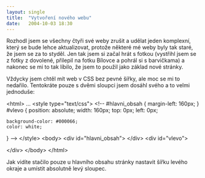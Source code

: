 ```yaml
---
layout: single
title:  "Vytvoření nového webu"
date:   2004-10-03 18:30
---
```

Rozhodl jsem se všechny čtyři své weby zrušit a udělat jeden komplexní,
který se bude lehce aktualizovat, protože některé mé weby byly tak staré,
že jsem se za to styděl. Jen tak jsem si začal hrát s fotkou (vystřihl
jsem se z fotky z dovolené, přilepil na fotku Bílovce a pohrál si
s barvičkama) a nakonec se mi to tak líbilo, že jsem to použil jako základ
nové stránky.

Vždycky jsem chtěl mít web v CSS bez pevné šířky, ale moc se mi to nedařilo.
Tentokráte pouze s dvěmi sloupci jsem dosáhl svého a to velmi jednoduše:

&lt;html&gt;
...
&lt;style type="text/css"&gt;
&lt;!--
#hlavni_obsah {
    margin-left: 160px;
}
#vlevo {
    position: absolute;
    width: 160px;
    top: 0px;
    left: 0px;

    background-color: #000066;
    color: white;
}
--&gt;
&lt;/style&gt; 
&lt;body&gt;
&lt;div id="hlavni_obsah"&gt;
&lt;/div&gt;
&lt;div id="vlevo"&gt;

&lt;/div&gt;
&lt;/body&gt;
&lt;/html&gt;

Jak vidíte stačilo pouze u hlavního obsahu stránky nastavit šířku
levého okraje a umístit absolutně levý sloupec.
